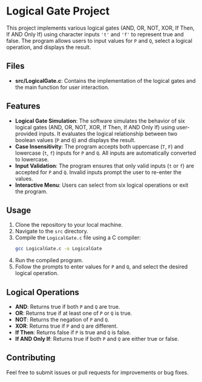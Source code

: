 # Logical Gate Project

This project implements various logical gates (AND, OR, NOT, XOR, If Then, If AND Only If) using character inputs `'t'` and `'f'` to represent true and false. The program allows users to input values for `P` and `Q`, select a logical operation, and displays the result.

## Files

- **src/LogicalGate.c**: Contains the implementation of the logical gates and the main function for user interaction.

## Features

- **Logical Gate Simulation**: The software simulates the behavior of six logical gates (AND, OR, NOT, XOR, If Then, If AND Only If) using user-provided inputs. It evaluates the logical relationship between two boolean values (`P` and `Q`) and displays the result.
- **Case Insensitivity**: The program accepts both uppercase (`T`, `F`) and lowercase (`t`, `f`) inputs for `P` and `Q`. All inputs are automatically converted to lowercase.
- **Input Validation**: The program ensures that only valid inputs (`t` or `f`) are accepted for `P` and `Q`. Invalid inputs prompt the user to re-enter the values.
- **Interactive Menu**: Users can select from six logical operations or exit the program.


## Usage

1. Clone the repository to your local machine.
2. Navigate to the `src` directory.
3. Compile the `LogicalGate.c` file using a C compiler:
   ```bash
   gcc LogicalGate.c -o LogicalGate
   ```
4. Run the compiled program.
5. Follow the prompts to enter values for `P` and `Q`, and select the desired logical operation.

## Logical Operations

- **AND**: Returns true if both `P` and `Q` are true.
- **OR**: Returns true if at least one of `P` or `Q` is true.
- **NOT**: Returns the negation of `P` and `Q`.
- **XOR**: Returns true if `P` and `Q` are different.
- **If Then**: Returns false if `P` is true and `Q` is false.
- **If AND Only If**: Returns true if both `P` and `Q` are either true or false.

## Contributing

Feel free to submit issues or pull requests for improvements or bug fixes.